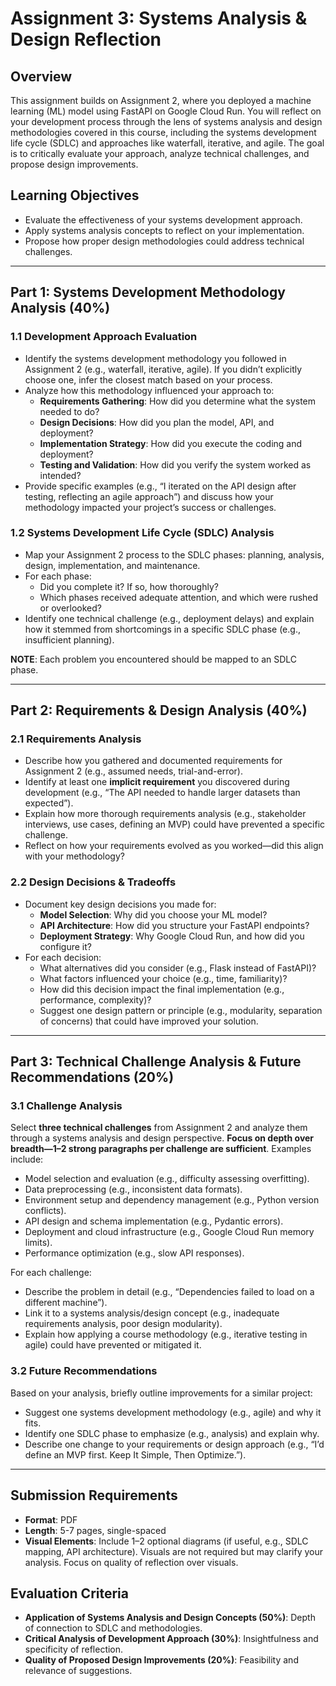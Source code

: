 # Assignment 3: Systems Analysis & Design Reflection

## Overview
This assignment builds on Assignment 2, where you deployed a machine learning (ML) model using FastAPI on Google Cloud Run. You will reflect on your development process through the lens of systems analysis and design methodologies covered in this course, including the systems development life cycle (SDLC) and approaches like waterfall, iterative, and agile. The goal is to critically evaluate your approach, analyze technical challenges, and propose design improvements.

## Learning Objectives
- Evaluate the effectiveness of your systems development approach.
- Apply systems analysis concepts to reflect on your implementation.
- Propose how proper design methodologies could address technical challenges.

---

## Part 1: Systems Development Methodology Analysis (40%)

### 1.1 Development Approach Evaluation
- Identify the systems development methodology you followed in Assignment 2 (e.g., waterfall, iterative, agile). If you didn’t explicitly choose one, infer the closest match based on your process.
- Analyze how this methodology influenced your approach to:
  - **Requirements Gathering**: How did you determine what the system needed to do?
  - **Design Decisions**: How did you plan the model, API, and deployment?
  - **Implementation Strategy**: How did you execute the coding and deployment?
  - **Testing and Validation**: How did you verify the system worked as intended?
- Provide specific examples (e.g., “I iterated on the API design after testing, reflecting an agile approach”) and discuss how your methodology impacted your project’s success or challenges.

### 1.2 Systems Development Life Cycle (SDLC) Analysis
- Map your Assignment 2 process to the SDLC phases: planning, analysis, design, implementation, and maintenance.
- For each phase:
  - Did you complete it? If so, how thoroughly?
  - Which phases received adequate attention, and which were rushed or overlooked?
- Identify one technical challenge (e.g., deployment delays) and explain how it stemmed from shortcomings in a specific SDLC phase (e.g., insufficient planning).

**NOTE**: Each problem you encountered should be mapped to an SDLC phase.

---

## Part 2: Requirements & Design Analysis (40%)

### 2.1 Requirements Analysis
- Describe how you gathered and documented requirements for Assignment 2 (e.g., assumed needs, trial-and-error).
- Identify at least one **implicit requirement** you discovered during development (e.g., “The API needed to handle larger datasets than expected”).
- Explain how more thorough requirements analysis (e.g., stakeholder interviews, use cases, defining an MVP) could have prevented a specific challenge.
- Reflect on how your requirements evolved as you worked—did this align with your methodology?

### 2.2 Design Decisions & Tradeoffs
- Document key design decisions you made for:
  - **Model Selection**: Why did you choose your ML model?
  - **API Architecture**: How did you structure your FastAPI endpoints?
  - **Deployment Strategy**: Why Google Cloud Run, and how did you configure it?
- For each decision:
  - What alternatives did you consider (e.g., Flask instead of FastAPI)?
  - What factors influenced your choice (e.g., time, familiarity)?
  - How did this decision impact the final implementation (e.g., performance, complexity)?
  - Suggest one design pattern or principle (e.g., modularity, separation of concerns) that could have improved your solution.

---

## Part 3: Technical Challenge Analysis & Future Recommendations (20%)

### 3.1 Challenge Analysis
Select **three technical challenges** from Assignment 2 and analyze them through a systems analysis and design perspective. **Focus on depth over breadth—1–2 strong paragraphs per challenge are sufficient**. Examples include:
- Model selection and evaluation (e.g., difficulty assessing overfitting).
- Data preprocessing (e.g., inconsistent data formats).
- Environment setup and dependency management (e.g., Python version conflicts).
- API design and schema implementation (e.g., Pydantic errors).
- Deployment and cloud infrastructure (e.g., Google Cloud Run memory limits).
- Performance optimization (e.g., slow API responses).

For each challenge:
- Describe the problem in detail (e.g., “Dependencies failed to load on a different machine”).
- Link it to a systems analysis/design concept (e.g., inadequate requirements analysis, poor design modularity).
- Explain how applying a course methodology (e.g., iterative testing in agile) could have prevented or mitigated it.

### 3.2 Future Recommendations
Based on your analysis, briefly outline improvements for a similar project:
- Suggest one systems development methodology (e.g., agile) and why it fits.
- Identify one SDLC phase to emphasize (e.g., analysis) and explain why.
- Describe one change to your requirements or design approach (e.g., “I’d define an MVP first. Keep It Simple, Then Optimize.”).

---

## Submission Requirements
- **Format**: PDF
- **Length**: 5-7 pages, single-spaced
- **Visual Elements**: Include 1–2 optional diagrams (if useful, e.g., SDLC mapping, API architecture). Visuals are not required but may clarify your analysis. Focus on quality of reflection over visuals.


## Evaluation Criteria
- **Application of Systems Analysis and Design Concepts (50%)**: Depth of connection to SDLC and methodologies.
- **Critical Analysis of Development Approach (30%)**: Insightfulness and specificity of reflection.
- **Quality of Proposed Design Improvements (20%)**: Feasibility and relevance of suggestions.
